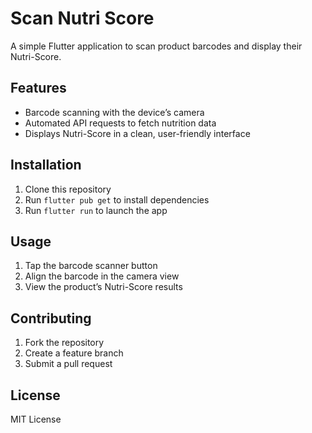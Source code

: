 # Scan Nutri Score

A simple Flutter application to scan product barcodes and display their Nutri-Score. 

## Features
- Barcode scanning with the device’s camera  
- Automated API requests to fetch nutrition data  
- Displays Nutri-Score in a clean, user-friendly interface  

## Installation
1. Clone this repository  
2. Run `flutter pub get` to install dependencies  
3. Run `flutter run` to launch the app  

## Usage
1. Tap the barcode scanner button  
2. Align the barcode in the camera view  
3. View the product’s Nutri-Score results  

## Contributing
1. Fork the repository  
2. Create a feature branch  
3. Submit a pull request  

## License
MIT License